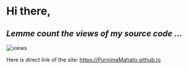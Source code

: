 # Hi there,

## *Lemme count the views of my source code ...*

![views](https://visitor-badge.laobi.icu/badge?page_id=PurnimaMahato.PurnimaMahato.github.io)

Here is direct link of the site: https://PurnimaMahato.github.io